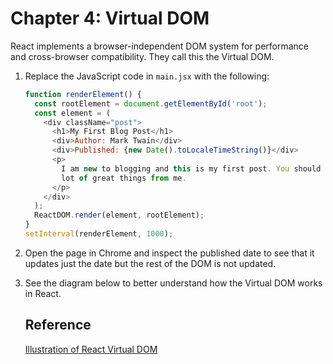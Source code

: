 # Chapter 4: Virtual DOM

React implements a browser-independent DOM system for performance and cross-browser compatibility. They call this the Virtual DOM.

1. Replace the JavaScript code in `main.jsx` with the following:

   ```js
   function renderElement() {
     const rootElement = document.getElementById('root');
     const element = (
       <div className="post">
         <h1>My First Blog Post</h1>
         <div>Author: Mark Twain</div>
         <div>Published: {new Date().toLocaleTimeString()}</div>
         <p>
           I am new to blogging and this is my first post. You should expect a
           lot of great things from me.
         </p>
       </div>
     );
     ReactDOM.render(element, rootElement);
   }
   setInterval(renderElement, 1000);
   ```

2. Open the page in Chrome and inspect the published date to see that it updates just the date but the rest of the DOM is not updated.

3. See the diagram below to better understand how the Virtual DOM works in React.

   <!-- ![Virtual DOM](./assets/React-Virtual-DOM.png) -->

   ## Reference

   [Illustration of React Virtual DOM](https://illustrated.dev/react-vdom)
